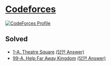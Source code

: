 # <a href='https://codeforces.com/'>Codeforces</a>

[![CodeForces Profile](https://cf.leed.at?id=DM-09)](https://codeforces.com/profile/DM-09)

## Solved
- <a href='https://codeforces.com/contest/1/problem/A'>1-A. Theatre Square</a> <a href='https://github.com/happydm09/PS/blob/main/Codeforces/Code/1-A.py'>(답안 Answer)</a>
- <a href='https://codeforces.com/contest/99/problem/A'>99-A. Help Far Away Kingdom</a> <a href='https://github.com/happydm09/PS/blob/main/Codeforces/Code/99-A.py'>(답안 Answer)</a>

